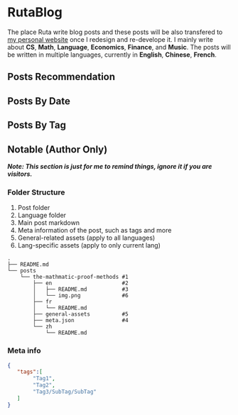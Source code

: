 # RutaBlog

The place Ruta write blog posts and these posts will be also transfered to [my personal website](https://www.rutatang.com/) once I redesign and re-develope it. I mainly write about **CS**, **Math**, **Language**, **Economics**, **Finance**, and **Music**. The posts will be written in multiple languages, currently in **English**, **Chinese**, **French**.

## Posts Recommendation

## Posts By Date

## Posts By Tag

## Notable (Author Only)

***Note: This section is just for me to remind things, ignore it if you are visitors.***

### Folder Structure

1. Post folder
2. Language folder
3. Main post markdown
4. Meta information of the post, such as tags and more
5. General-related assets (apply to all languages)
6. Lang-specific assets (apply to only current lang)

```
.
├── README.md
└── posts
    └── the-mathmatic-proof-methods #1
        ├── en                      #2
        │   ├── README.md           #3
        │   └── img.png             #6
        ├── fr
        │   └── README.md
        ├── general-assets          #5
        ├── meta.json               #4
        └── zh
            └── README.md
```

### Meta info

```json
{
   "tags":[
        "Tag1",
        "Tag2",
        "Tag3/SubTag/SubTag"
   ] 
}
```









